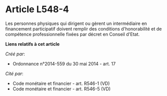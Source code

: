 # Article L548-4

Les personnes physiques qui dirigent ou gèrent un intermédiaire en financement participatif doivent remplir des conditions
d'honorabilité et de compétence professionnelle fixées par décret en Conseil d'Etat.

**Liens relatifs à cet article**

_Créé par_:

  - Ordonnance n°2014-559 du 30 mai 2014 - art. 17

_Cité par_:

  - Code monétaire et financier - art. R546-1 (VD)
  - Code monétaire et financier - art. R546-5 (VD)
